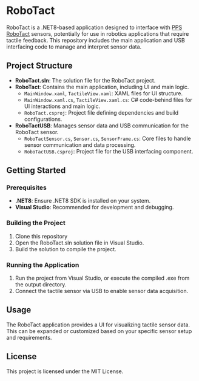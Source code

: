 # RoboTact

RoboTact is a .NET8-based application designed to interface with [PPS RoboTact](https://www.pressureprofile.com/) sensors, potentially for use in robotics applications that require tactile feedback. This repository includes the main application and USB interfacing code to manage and interpret sensor data.

## Project Structure

- **RoboTact.sln**: The solution file for the RoboTact project.
- **RoboTact**: Contains the main application, including UI and main logic.
  - `MainWindow.xaml`, `TactileView.xaml`: XAML files for UI structure.
  - `MainWindow.xaml.cs`, `TactileView.xaml.cs`: C# code-behind files for UI interactions and main logic.
  - `RoboTact.csproj`: Project file defining dependencies and build configurations.
- **RoboTactUSB**: Manages sensor data and USB communication for the RoboTact sensor.
  - `RoboTactSensor.cs`, `Sensor.cs`, `SensorFrame.cs`: Core files to handle sensor communication and data processing.
  - `RoboTactUSB.csproj`: Project file for the USB interfacing component.

## Getting Started

### Prerequisites

- **.NET8**: Ensure .NET8 SDK is installed on your system.
- **Visual Studio**: Recommended for development and debugging.

### Building the Project

1. Clone this repository
2. Open the RoboTact.sln solution file in Visual Studio.
3. Build the solution to compile the project.

### Running the Application

1. Run the project from Visual Studio, or execute the compiled .exe from the output directory.
2. Connect the tactile sensor via USB to enable sensor data acquisition.

## Usage
The RoboTact application provides a UI for visualizing tactile sensor data. This can be expanded or customized based on your specific sensor setup and requirements.

## License
This project is licensed under the MIT License.
